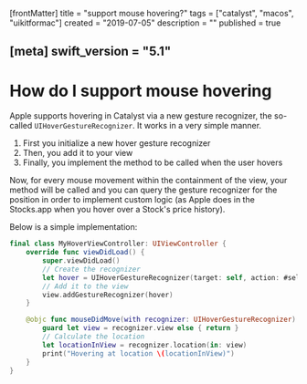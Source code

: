 [frontMatter]
title = "support mouse hovering?"
tags = ["catalyst", "macos", "uikitformac"]
created = "2019-07-05"
description = ""
published = true

[meta]
swift_version = "5.1"
---


# How do I support mouse hovering

Apple supports hovering in Catalyst via a new gesture recognizer, the so-called `UIHoverGestureRecognizer`. It works in a very simple manner.

1. First you initialize a new hover gesture recognizer
2. Then, you add it to your view
3. Finally, you implement the method to be called when the user hovers

Now, for every mouse movement within the containment of the view, your method will be called and you can query the gesture recognizer for the position in order to implement custom logic (as Apple does in the Stocks.app when you hover over a Stock's price history).

Below is a simple implementation:

``` Swift
final class MyHoverViewController: UIViewController {
    override func viewDidLoad() {
        super.viewDidLoad()
        // Create the recognizer
        let hover = UIHoverGestureRecognizer(target: self, action: #selector(mouseDidMove(with:)))
        // Add it to the view
        view.addGestureRecognizer(hover)
    }

    @objc func mouseDidMove(with recognizer: UIHoverGestureRecognizer) {
        guard let view = recognizer.view else { return }
        // Calculate the location
        let locationInView = recognizer.location(in: view)
        print("Hovering at location \(locationInView)")
    }
}
```
